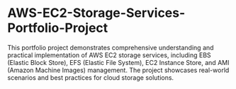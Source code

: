 # AWS-EC2-Storage-Services-Portfolio-Project
This portfolio project demonstrates comprehensive understanding and practical implementation of AWS EC2 storage services, including EBS (Elastic Block Store), EFS (Elastic File System), EC2 Instance Store, and AMI (Amazon Machine Images) management. The project showcases real-world scenarios and best practices for cloud storage solutions.
